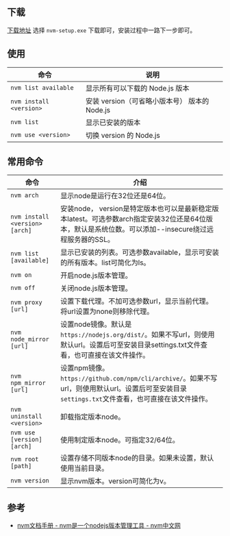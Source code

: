 ## 下载
[下载地址](https://github.com/coreybutler/nvm-windows/releases)
选择 `nvm-setup.exe` 下载即可，安装过程中一路下一步即可。


## 使用
| 命令                    | 说明                                          |
| ----------------------- | --------------------------------------------- |
| `nvm list available`    | 显示所有可以下载的 Node.js 版本               |
| `nvm install <version>` | 安装 version（可省略小版本号） 版本的 Node.js |
| `nvm list`              | 显示已安装的版本                              |
| `nvm use <version>`     | 切换 version 的 Node.js                       |


## 常用命令
| 命令                           | 介绍                                                                                                                                                  |
| ------------------------------ | ----------------------------------------------------------------------------------------------------------------------------------------------------- |
| `nvm arch`                     | 显示node是运行在32位还是64位。                                                                                                                        |
| `nvm install <version> [arch]` | 安装node， version是特定版本也可以是最新稳定版本latest。可选参数arch指定安装32位还是64位版本，默认是系统位数。可以添加--insecure绕过远程服务器的SSL。 |
| `nvm list [available]`         | 显示已安装的列表。可选参数available，显示可安装的所有版本。list可简化为ls。                                                                           |
| `nvm on`                       | 开启node.js版本管理。                                                                                                                                 |
| `nvm off`                      | 关闭node.js版本管理。                                                                                                                                 |
| `nvm proxy [url]`              | 设置下载代理。不加可选参数url，显示当前代理。将url设置为none则移除代理。                                                                              |
| `nvm node_mirror [url]`        | 设置node镜像。默认是`https://nodejs.org/dist/`。如果不写url，则使用默认url。设置后可至安装目录settings.txt文件查看，也可直接在该文件操作。            |
| `nvm npm_mirror [url]`         | 设置npm镜像。`https://github.com/npm/cli/archive/`。如果不写url，则使用默认url。设置后可至安装目录`settings.txt`文件查看，也可直接在该文件操作。      |
| `nvm uninstall <version>`      | 卸载指定版本node。                                                                                                                                    |
| `nvm use [version] [arch]`     | 使用制定版本node。可指定32/64位。                                                                                                                     |
| `nvm root [path]`              | 设置存储不同版本node的目录。如果未设置，默认使用当前目录。                                                                                            |
| `nvm version`                  | 显示nvm版本。version可简化为v。                                                                                                                       |

## 参考
- [nvm文档手册 - nvm是一个nodejs版本管理工具 - nvm中文网](https://nvm.uihtm.com/)
